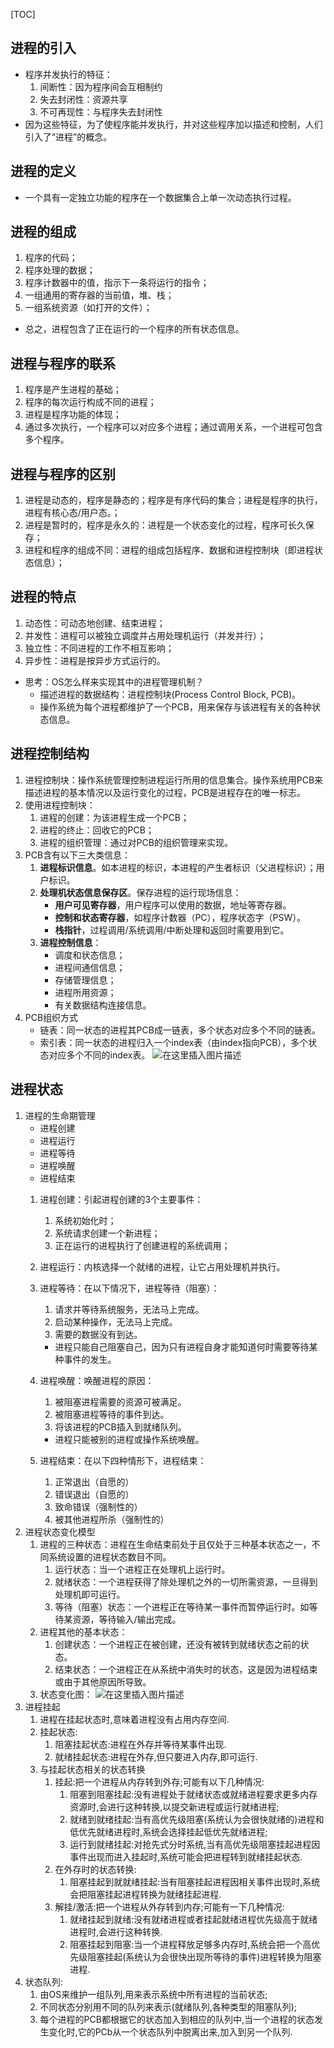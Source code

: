 [TOC]

## 进程的引入
- 程序并发执行的特征：
	1. 间断性：因为程序间会互相制约
	2. 失去封闭性：资源共享
	3. 不可再现性：与程序失去封闭性
- 因为这些特征，为了使程序能并发执行，并对这些程序加以描述和控制，人们引入了“进程”的概念。

## 进程的定义
- 一个具有一定独立功能的程序在一个数据集合上单一次动态执行过程。

## 进程的组成

1. 程序的代码；
2. 程序处理的数据；
3. 程序计数器中的值，指示下一条将运行的指令；
4. 一组通用的寄存器的当前值，堆、栈；
5. 一组系统资源（如打开的文件）；
- 总之，进程包含了正在运行的一个程序的所有状态信息。 
## 进程与程序的联系
1. 程序是产生进程的基础；
2. 程序的每次运行构成不同的进程；
3. 进程是程序功能的体现；
4. 通过多次执行，一个程序可以对应多个进程；通过调用关系，一个进程可包含多个程序。
## 进程与程序的区别
1. 进程是动态的，程序是静态的；程序是有序代码的集合；进程是程序的执行，进程有核心态/用户态。；
2. 进程是暂时的，程序是永久的：进程是一个状态变化的过程，程序可长久保存；
3. 进程和程序的组成不同：进程的组成包括程序、数据和进程控制块（即进程状态信息）；
## 进程的特点
1. 动态性：可动态地创建、结束进程；
2. 并发性：进程可以被独立调度并占用处理机运行（并发并行）；
3. 独立性：不同进程的工作不相互影响；
4. 异步性：进程是按异步方式运行的。
- 思考：OS怎么样来实现其中的进程管理机制？
    - 描述进程的数据结构：进程控制块(Process Control Block, PCB)。
    - 操作系统为每个进程都维护了一个PCB，用来保存与该进程有关的各种状态信息。
## 进程控制结构
1. 进程控制块：操作系统管理控制进程运行所用的信息集合。操作系统用PCB来描述进程的基本情况以及运行变化的过程，PCB是进程存在的唯一标志。
2. 使用进程控制块：
    1. 进程的创建：为该进程生成一个PCB；
    2. 进程的终止：回收它的PCB；
    3. 进程的组织管理：通过对PCB的组织管理来实现。
3. PCB含有以下三大类信息：
    1. **进程标识信息**。如本进程的标识，本进程的产生者标识（父进程标识）；用户标识。
    2. **处理机状态信息保存区**。保存进程的运行现场信息：
        - **用户可见寄存器**，用户程序可以使用的数据，地址等寄存器。
        - **控制和状态寄存器**，如程序计数器（PC），程序状态字（PSW）。
        - **栈指针**，过程调用/系统调用/中断处理和返回时需要用到它。
    3. **进程控制信息**：
        - 调度和状态信息；
        - 进程间通信信息；
        - 存储管理信息；
        - 进程所用资源；
        - 有关数据结构连接信息。
4. PCB组织方式
    - 链表：同一状态的进程其PCB成一链表，多个状态对应多个不同的链表。
    - 索引表：同一状态的进程归入一个index表（由index指向PCB），多个状态对应多个不同的index表。
    ![在这里插入图片描述](https://img-blog.csdnimg.cn/20190408215524294.JPG?x-oss-process=image/watermark,type_ZmFuZ3poZW5naGVpdGk,shadow_10,text_aHR0cHM6Ly9ibG9nLmNzZG4ubmV0L3FxXzQyMzQ3NzU1,size_16,color_FFFFFF,t_70)
## 进程状态
1. 进程的生命期管理
    - 进程创建
    - 进程运行
    - 进程等待
    - 进程唤醒
    - 进程结束
    1. 进程创建：引起进程创建的3个主要事件：
        1. 系统初始化时；
        2. 系统请求创建一个新进程；
        3. 正在运行的进程执行了创建进程的系统调用；
    2. 进程运行：内核选择一个就绪的进程，让它占用处理机并执行。
    3. 进程等待：在以下情况下，进程等待（阻塞）：
        1. 请求并等待系统服务，无法马上完成。
        2. 启动某种操作，无法马上完成。
        3. 需要的数据没有到达。
        
        - 进程只能自己阻塞自己，因为只有进程自身才能知道何时需要等待某种事件的发生。
    4. 进程唤醒：唤醒进程的原因：
        1. 被阻塞进程需要的资源可被满足。
        2. 被阻塞进程等待的事件到达。
        3. 将该进程的PCB插入到就绪队列。
        
        - 进程只能被别的进程或操作系统唤醒。
    5. 进程结束：在以下四种情形下，进程结束：
        1. 正常退出（自愿的）
        2. 错误退出（自愿的）
        3. 致命错误（强制性的）
        4. 被其他进程所杀（强制性的）
 2. 进程状态变化模型
    1. 进程的三种状态：进程在生命结束前处于且仅处于三种基本状态之一，不同系统设置的进程状态数目不同。
        1. 运行状态：当一个进程正在处理机上运行时。
        2. 就绪状态：一个进程获得了除处理机之外的一切所需资源，一旦得到处理机即可运行。
        3. 等待（阻塞）状态：一个进程正在等待某一事件而暂停运行时。如等待某资源，等待输入/输出完成。
    2. 进程其他的基本状态：
        1. 创建状态：一个进程正在被创建，还没有被转到就绪状态之前的状态。
        2. 结束状态：一个进程正在从系统中消失时的状态，这是因为进程结束或由于其他原因所导致。
    3. 状态变化图：   ![在这里插入图片描述](https://img-blog.csdnimg.cn/20190414151111935.JPG?x-oss-process=image/watermark,type_ZmFuZ3poZW5naGVpdGk,shadow_10,text_aHR0cHM6Ly9ibG9nLmNzZG4ubmV0L3FxXzQyMzQ3NzU1,size_16,color_FFFFFF,t_70)
3. 进程挂起
    1. 进程在挂起状态时,意味着进程没有占用内存空间.
    2. 挂起状态:
        1. 阻塞挂起状态:进程在外存并等待某事件出现.
        2. 就绪挂起状态:进程在外存,但只要进入内存,即可运行.
    3. 与挂起状态相关的状态转换
        1. 挂起:把一个进程从内存转到外存;可能有以下几种情况:
            1. 阻塞到阻塞挂起:没有进程处于就绪状态或就绪进程要求更多内存资源时,会进行这种转换,以提交新进程或运行就绪进程;
            2. 就绪到就绪挂起:当有高优先级阻塞(系统认为会很快就绪的)进程和低优先就绪进程时,系统会选择挂起低优先就绪进程;
            3. 运行到就绪挂起:对抢先式分时系统,当有高优先级阻塞挂起进程因事件出现而进入挂起时,系统可能会把进程转到就绪挂起状态.
        2. 在外存时的状态转换:
            1. 阻塞挂起到就就绪挂起:当有阻塞挂起进程因相关事件出现时,系统会把阻塞挂起进程转换为就绪挂起进程.
        3. 解挂/激活:把一个进程从外存转到内存;可能有一下几种情况:
            1. 就绪挂起到就绪:没有就绪进程或者挂起就绪进程优先级高于就绪进程时,会进行这种转换.
            2. 阻塞挂起到阻塞:当一个进程释放足够多内存时,系统会把一个高优先级阻塞挂起(系统认为会很快出现所等待的事件)进程转换为阻塞进程.
4. 状态队列:
    1. 由OS来维护一组队列,用来表示系统中所有进程的当前状态;
    2. 不同状态分别用不同的队列来表示(就绪队列,各种类型的阻塞队列);
    3. 每个进程的PCB都根据它的状态加入到相应的队列中,当一个进程的状态发生变化时,它的PCb从一个状态队列中脱离出来,加入到另一个队列.